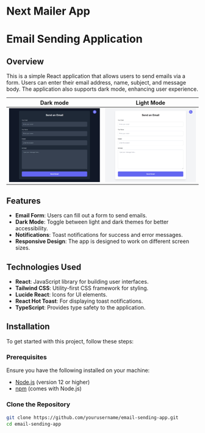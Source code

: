 # Next Mailer App

# Email Sending Application

## Overview

This is a simple React application that allows users to send emails via a form. Users can enter their email address, name, subject, and message body. The application also supports dark mode, enhancing user experience.

Dark mode             |  Light Mode
:-------------------------:|:-------------------------:
![](asset/screen1.png)  |  ![](asset/screen2.png)

## Features

- **Email Form**: Users can fill out a form to send emails.
- **Dark Mode**: Toggle between light and dark themes for better accessibility.
- **Notifications**: Toast notifications for success and error messages.
- **Responsive Design**: The app is designed to work on different screen sizes.

## Technologies Used

- **React**: JavaScript library for building user interfaces.
- **Tailwind CSS**: Utility-first CSS framework for styling.
- **Lucide React**: Icons for UI elements.
- **React Hot Toast**: For displaying toast notifications.
- **TypeScript**: Provides type safety to the application.

## Installation

To get started with this project, follow these steps:

### Prerequisites

Ensure you have the following installed on your machine:

- [Node.js](https://nodejs.org/en/) (version 12 or higher)
- [npm](https://www.npmjs.com/get-npm) (comes with Node.js)

### Clone the Repository

```bash
git clone https://github.com/yourusername/email-sending-app.git
cd email-sending-app

